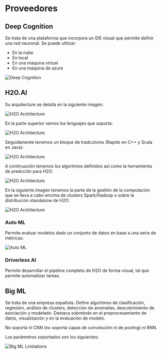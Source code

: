 # Proveedores

## Deep Cognition

Se trata de una plataforma que incorpora un IDE visual que permite definir una red neuronal. Se puede utilizar:

- En la nube
- En local
- En una máquina virtual
- En una máquina de azure

![Deep Cognition](assets/deep_congnition.png)

## H2O.AI

Su arquitecture se detalla en la siguiente imagen:

![H2O Architecture](assets/h2o_architecture.png)

En la parte superior vemos los lenguajes que soporta:

![H2O Architecture](assets/h2o_architecture_1.png)

Seguidamente tenemos un bloque de tradcutores (Rapids en C++ y Scala en Java):

![H2O Architecture](assets/h2o_architecture_2.png)

A continuación tenemos los algoritmos definidos así como la herramienta de predcción para H2O:

![H2O Architecture](assets/h2o_architecture_3.png)

En la siguiente imagen tenemos la parte de la gestión de la computación que se lleva a cabo encima de clusters Spark/Hadoop o sobre la distribución standalone de H2O:

![H2O Architecture](assets/h2o_architecture_4.png)

### Auto ML

Permite evaluar modelos dado un conjunto de datos en base a una serie de métricas:

![Auto ML](assets/auto_ml.png)

### Driverless AI

Permite desarrollar el pipeline completo de H2O de forma visual, tal que permite automatizar tareas.

## Big ML

Se trata de una empresa española. Define algoritmos de clasificación, regresión, análisis de clusters, detección de anomalías, descubrimiento de asociación y modelado. Destaca sobretodo en el preprocesamiento de datos, visualización y en la evaluación de modelo.

No soporta ni CNN (no soporta capas de convolución ni de pooling) ni RNN.

Los parámetros soportados son los siguientes:

![Big ML Limitations](assets/big_ml_deepnets_limitations.png)
